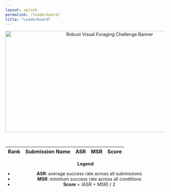 ```yaml
---
layout: splash
permalink: /leaderboard/
title: "Leaderboard"
---
```

<center>
<img
  src="/assets/images/mouse-fighting_banner2.png"
  alt="Robust Visual Foraging Challenge Banner"
  width="640"
  height="320"
/>
</center>

<pre>

</pre>

<center>
<table id="leaderboard">
  <thead>
    <tr>
      <th>Rank</th>
      <th>Submission Name</th>
      <th>ASR</th>
      <th>MSR</th>
      <th>Score</th>
    </tr>
  </thead>
  <tbody></tbody>
</table>

**Legend**  
- **ASR**: average success rate across all submissions  
- **MSR**: minimum success rate across all conditions  
- **Score** = (ASR + MSR) / 2

  
</center> 



<script src="https://cdn.jsdelivr.net/npm/papaparse@5.4.1/papaparse.min.js"></script>
<script>
fetch('/assets/data/leaderboard.csv')
  .then(response => response.text())
  .then(csv => {
    const parsed = Papa.parse(csv, { header: false }).data;

    // Remove the header row
    const data = parsed.filter(row => row.length > 1 && row[0] !== 'submission' && row[row.length - 1] !== 'score');

    // Sort descending by score (last column)
    data.sort((a, b) => parseFloat(b[b.length - 1]) - parseFloat(a[a.length - 1]));

    const tableBody = document.querySelector('#leaderboard tbody');
    tableBody.innerHTML = ''; // Clear existing

    data.forEach((row, index) => {
      const name = row[0];
      const overall = parseFloat(row[1]).toFixed(4);
      const minRate = parseFloat(row[2]).toFixed(4);
      const score = parseFloat(row[row.length - 1]).toFixed(4);
      const rank = index + 1;

      tableBody.innerHTML += `
        <tr>
          <td>${rank}</td>
          <td>${name}</td>
          <td>${overall}</td>
          <td>${minRate}</td>
          <td><strong>${score}</strong></td>
        </tr>`;
    });
  });
</script>
